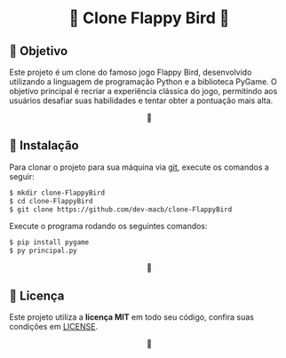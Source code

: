 <h1 align="center">🔷 Clone Flappy Bird 🔷</h1>



<h2 id="objetivo">🎯 Objetivo</h2>
<p>
Este projeto é um clone do famoso jogo Flappy Bird, desenvolvido utilizando a linguagem de programação Python e a biblioteca PyGame. O objetivo principal é recriar a experiência clássica do jogo, permitindo aos usuários desafiar suas habilidades e tentar obter a pontuação mais alta.
</p>
<p align="center">🔷</p>



<h2 id="instalação">🔧 Instalação</h2>
<p>
Para clonar o projeto para sua máquina via <a target="_blank" href="https://git-scm.com/">git</a>, execute os comandos a seguir:
</p>

```bash
$ mkdir clone-FlappyBird
$ cd clone-FlappyBird
$ git clone https://github.com/dev-macb/clone-FlappyBird
```

<p>
Execute o programa rodando os seguintes comandos:
</p>

```bash
$ pip install pygame
$ py principal.py
```
<p align="center">🔷</p>



<h2 id="licença">📄 Licença</h2>
<p>
    Este projeto utiliza a <strong>licença MIT</strong> em todo seu código, confira suas condições em <a href="https://github.com/dev-macb/clone-FlappyBird/blob/dev/LICENSE.md">LICENSE</a>.
</p>
<p align="center">🔷</p>